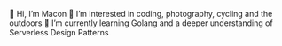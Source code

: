 👋 Hi, I’m Macon
👀 I’m interested in coding, photography, cycling and the outdoors
🌱 I’m currently learning Golang and a deeper understanding of Serverless Design Patterns

<!---
mpegram3rd/mpegram3rd is a ✨ special ✨ repository because its `README.md` (this file) appears on your GitHub profile.
You can click the Preview link to take a look at your changes.
--->
